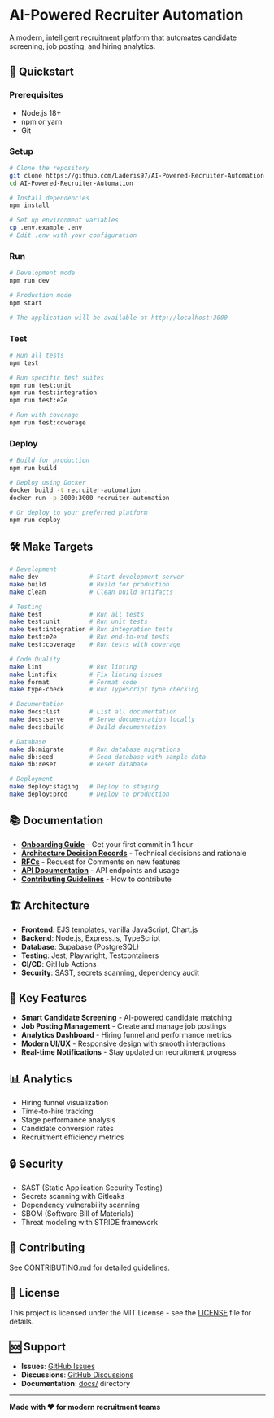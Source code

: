 # AI-Powered Recruiter Automation

A modern, intelligent recruitment platform that automates candidate screening, job posting, and hiring analytics.

## 🚀 Quickstart

### Prerequisites
- Node.js 18+ 
- npm or yarn
- Git

### Setup
```bash
# Clone the repository
git clone https://github.com/Laderis97/AI-Powered-Recruiter-Automation.git
cd AI-Powered-Recruiter-Automation

# Install dependencies
npm install

# Set up environment variables
cp .env.example .env
# Edit .env with your configuration
```

### Run
```bash
# Development mode
npm run dev

# Production mode
npm start

# The application will be available at http://localhost:3000
```

### Test
```bash
# Run all tests
npm test

# Run specific test suites
npm run test:unit
npm run test:integration
npm run test:e2e

# Run with coverage
npm run test:coverage
```

### Deploy
```bash
# Build for production
npm run build

# Deploy using Docker
docker build -t recruiter-automation .
docker run -p 3000:3000 recruiter-automation

# Or deploy to your preferred platform
npm run deploy
```

## 🛠️ Make Targets

```bash
# Development
make dev              # Start development server
make build            # Build for production
make clean            # Clean build artifacts

# Testing
make test             # Run all tests
make test:unit        # Run unit tests
make test:integration # Run integration tests
make test:e2e         # Run end-to-end tests
make test:coverage    # Run tests with coverage

# Code Quality
make lint             # Run linting
make lint:fix         # Fix linting issues
make format           # Format code
make type-check       # Run TypeScript type checking

# Documentation
make docs:list        # List all documentation
make docs:serve       # Serve documentation locally
make docs:build       # Build documentation

# Database
make db:migrate       # Run database migrations
make db:seed          # Seed database with sample data
make db:reset         # Reset database

# Deployment
make deploy:staging   # Deploy to staging
make deploy:prod      # Deploy to production
```

## 📚 Documentation

- **[Onboarding Guide](docs/onboarding.md)** - Get your first commit in 1 hour
- **[Architecture Decision Records](docs/adr/)** - Technical decisions and rationale
- **[RFCs](docs/rfc/)** - Request for Comments on new features
- **[API Documentation](docs/api.md)** - API endpoints and usage
- **[Contributing Guidelines](CONTRIBUTING.md)** - How to contribute

## 🏗️ Architecture

- **Frontend**: EJS templates, vanilla JavaScript, Chart.js
- **Backend**: Node.js, Express.js, TypeScript
- **Database**: Supabase (PostgreSQL)
- **Testing**: Jest, Playwright, Testcontainers
- **CI/CD**: GitHub Actions
- **Security**: SAST, secrets scanning, dependency audit

## 🔧 Key Features

- **Smart Candidate Screening** - AI-powered candidate matching
- **Job Posting Management** - Create and manage job postings
- **Analytics Dashboard** - Hiring funnel and performance metrics
- **Modern UI/UX** - Responsive design with smooth interactions
- **Real-time Notifications** - Stay updated on recruitment progress

## 📊 Analytics

- Hiring funnel visualization
- Time-to-hire tracking
- Stage performance analysis
- Candidate conversion rates
- Recruitment efficiency metrics

## 🔒 Security

- SAST (Static Application Security Testing)
- Secrets scanning with Gitleaks
- Dependency vulnerability scanning
- SBOM (Software Bill of Materials)
- Threat modeling with STRIDE framework

## 🤝 Contributing

See [CONTRIBUTING.md](CONTRIBUTING.md) for detailed guidelines.

## 📄 License

This project is licensed under the MIT License - see the [LICENSE](LICENSE) file for details.

## 🆘 Support

- **Issues**: [GitHub Issues](https://github.com/Laderis97/AI-Powered-Recruiter-Automation/issues)
- **Discussions**: [GitHub Discussions](https://github.com/Laderis97/AI-Powered-Recruiter-Automation/discussions)
- **Documentation**: [docs/](docs/) directory

---

**Made with ❤️ for modern recruitment teams**

